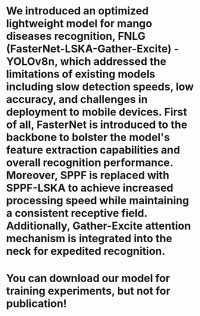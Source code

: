 # We introduced an optimized lightweight model for mango diseases recognition, FNLG (FasterNet-LSKA-Gather-Excite) -YOLOv8n, which addressed the limitations of existing models including slow detection speeds, low accuracy, and challenges in deployment to mobile devices. First of all, FasterNet is introduced to the backbone to bolster the model's feature extraction capabilities and overall recognition performance. Moreover, SPPF is replaced with SPPF-LSKA to achieve increased processing speed while maintaining a consistent receptive field. Additionally, Gather-Excite attention mechanism is integrated into the neck for expedited recognition.
# You can download our model for training experiments, but not for publication!
